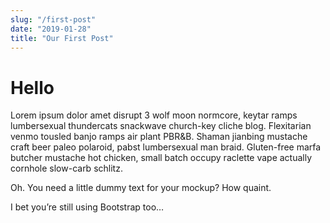 ```yaml
--- 
slug: "/first-post"
date: "2019-01-28"
title: "Our First Post"
---
```


# Hello

Lorem ipsum dolor amet disrupt 3 wolf moon normcore, keytar ramps lumbersexual thundercats snackwave church-key cliche blog. Flexitarian venmo tousled banjo ramps air plant PBR&B. Shaman jianbing mustache craft beer paleo polaroid, pabst lumbersexual man braid. Gluten-free marfa butcher mustache hot chicken, small batch occupy raclette vape actually cornhole slow-carb schlitz.

Oh. You need a little dummy text for your mockup? How quaint.

I bet you’re still using Bootstrap too…